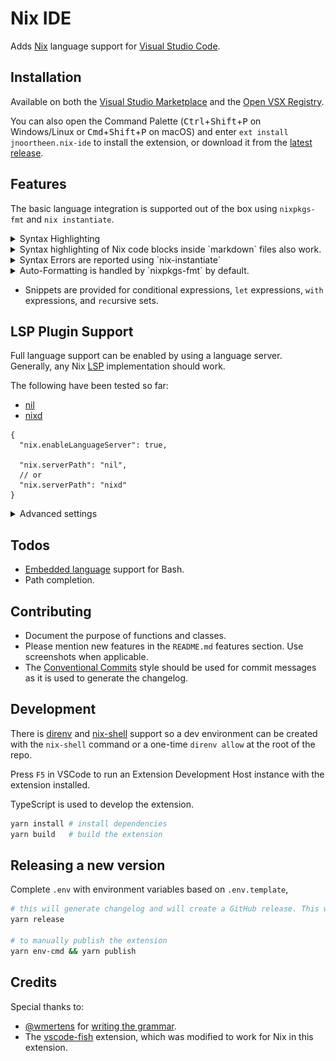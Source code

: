 # Nix IDE

Adds [Nix](https://nixos.org/) language support for [Visual Studio Code](https://code.visualstudio.com/).

## Installation

Available on both the [Visual Studio Marketplace](https://marketplace.visualstudio.com/items?itemName=jnoortheen.nix-ide) and the [Open VSX Registry](https://open-vsx.org/extension/jnoortheen/nix-ide).

You can also open the Command Palette (<kbd>Ctrl</kbd>+<kbd>Shift</kbd>+<kbd>P</kbd> on Windows/Linux or <kbd>Cmd</kbd>+<kbd>Shift</kbd>+<kbd>P</kbd> on macOS) and enter `ext install jnoortheen.nix-ide` to install the extension, or download it from the [latest release](https://github.com/nix-community/vscode-nix-ide/releases/latest).

## Features

The basic language integration is supported out of the box using `nixpkgs-fmt` and `nix instantiate`.

<details>
  <summary>Syntax Highlighting</summary>
  <img src="./images/docs/nix-syntax-highlight.png" alt="syntax highlighting"/>
</details>    

  
<details>
  <summary>Syntax highlighting of Nix code blocks inside `markdown` files also work.</summary>
  <img src="./images/docs/md-embed-nix.png" alt="embedded syntax highlighting"/>
</details>
  
<details>
  <summary>Syntax Errors are reported using `nix-instantiate`</summary>
  <img src="./images/docs/linting.png" alt="Screenshot of an error message tooltip"/>
</details>
  
<details>
  <summary>
    Auto-Formatting is handled by `nixpkgs-fmt` by default.
  </summary>
  
It can be changed by setting `nix.formatterPath` to any command which can accept file contents on stdin and return formatted text on stdout.
```jsonc      
{
"nix.formatterPath": "nixpkgs-fmt" 
    // "nix.formatterPath": "nixfmt"
    // "nix.formatterPath": ["treefmt", "--stdin", "{file}"]
    // "nix.formatterPath": ["nix", "fmt", "--", "-"] // using flakes with `formatter = pkgs.alejandra;`
}
```

</details> 
  
 - Snippets are provided for conditional expressions, `let` expressions, `with` expressions, and `rec`ursive sets.
  

## LSP Plugin Support

Full language support can be enabled by using a language server. Generally, any Nix [LSP](https://microsoft.github.io/language-server-protocol/) implementation should work.

The following have been tested so far:

* [nil](https://github.com/oxalica/nil)
* [nixd](https://github.com/nix-community/nixd)

```jsonc
{
  "nix.enableLanguageServer": true,

  "nix.serverPath": "nil",
  // or
  "nix.serverPath": "nixd"
}
```

<details>
      <summary>Advanced settings </summary>

  
  Pass settings to the language server via the `serverSettings` option.

```jsonc
{
  "nix.serverSettings": {
    "nil": {
      "diagnostics": {
        "ignored": ["unused_binding", "unused_with"]
      },
      "formatting": {
        "command": ["nixpkgs-fmt"]
      }
    }
  }
}
```

```jsonc
{
    "nix.serverSettings": {
        "nixd": {
            "formatting": {
                "command": [ "nixpkgs-fmt" ]
            },
            "options": {
                // By default, this entriy will be read from `import <nixpkgs> { }`.
                // You can write arbitary Nix expressions here, to produce valid "options" declaration result.
                // Tip: for flake-based configuration, utilize `builtins.getFlake`
                "nixos": {
                    "expr": "(builtins.getFlake \"/absolute/path/to/flake\").nixosConfigurations.<name>.options"
                },
                "home-manager": {
                    "expr": "(builtins.getFlake \"/absolute/path/to/flake\").homeConfigurations.<name>.options"
                },
                // Tip: use ${workspaceFolder} variable to define path
                "nix-darwin": {
                  "expr": "(builtins.getFlake \"${workspaceFolder}/path/to/flake\").darwinConfigurations.<name>.options"
                }
            }
        }
    }
}
```
</details>

## Todos

- [Embedded language](https://code.visualstudio.com/api/language-extensions/syntax-highlight-guide#embedded-languages) support for Bash.
- Path completion.

## Contributing

- Document the purpose of functions and classes.
- Please mention new features in the `README.md` features section. Use screenshots when applicable.
- The [Conventional Commits](https://www.conventionalcommits.org/en/v1.0.0/) style should be used for commit messages as it is used to generate the changelog.

## Development

There is [direnv](https://direnv.net/) and [nix-shell](https://nixos.wiki/wiki/Development_environment_with_nix-shell) support so a dev environment can be created with the `nix-shell` command or a one-time `direnv allow` at the root of the repo.

Press `F5` in VSCode to run an Extension Development Host instance with the extension installed.

TypeScript is used to develop the extension.

```sh
yarn install # install dependencies
yarn build   # build the extension
```

## Releasing a new version

Complete `.env` with environment variables based on `.env.template`,

```sh
# this will generate changelog and will create a GitHub release. This will also trigger jobs to publish the extension.
yarn release

# to manually publish the extension
yarn env-cmd && yarn publish
```

## Credits

Special thanks to:

- [@wmertens](https://github.com/wmertens) for [writing the grammar](https://github.com/wmertens/sublime-nix/blob/master/nix.tmLanguage).
- The [vscode-fish](https://github.com/bmalehorn/vscode-fish/) extension, which was modified to work for Nix in this extension.
